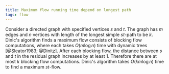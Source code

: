 ```yaml
---
title: Maximum flow running time depend on longest path
tags: flow
---
```


Consider a directed graph with specified vertices $s$ and $t$. The graph has $m$ edges and $n$ vertices with length of the longest simple $st$-path to be $k$. Dinic's algorithm finds a maximum flow consists of blocking flow computations, where each takes $O(m\log n)$ time with dynamic trees [@Sleator1983; @Dinitz]. After each blocking flow, the distance between $s$ and $t$ in the residual graph increases by at least $1$. Therefore there are at most $k$ blocking flow computations.  Dinic's algorithm takes $O(km\log n)$ time to find a maximum $st$-flow.
